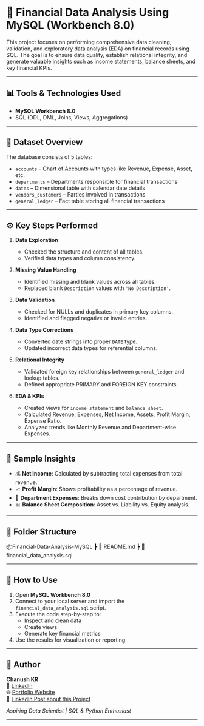 # 🧾 Financial Data Analysis Using MySQL (Workbench 8.0)

This project focuses on performing comprehensive data cleaning, validation, and exploratory data analysis (EDA) on financial records using SQL. The goal is to ensure data quality, establish relational integrity, and generate valuable insights such as income statements, balance sheets, and key financial KPIs.

---

## 📊 Tools & Technologies Used

- **MySQL Workbench 8.0**
- SQL (DDL, DML, Joins, Views, Aggregations)

---

## 📂 Dataset Overview

The database consists of 5 tables:

- `accounts` – Chart of Accounts with types like Revenue, Expense, Asset, etc.
- `departments` – Departments responsible for financial transactions
- `dates` – Dimensional table with calendar date details
- `vendors_customers` – Parties involved in transactions
- `general_ledger` – Fact table storing all financial transactions

---

## ⚙️ Key Steps Performed

1. **Data Exploration**
   - Checked the structure and content of all tables.
   - Verified data types and column consistency.

2. **Missing Value Handling**
   - Identified missing and blank values across all tables.
   - Replaced blank `Description` values with `'No Description'`.

3. **Data Validation**
   - Checked for NULLs and duplicates in primary key columns.
   - Identified and flagged negative or invalid entries.

4. **Data Type Corrections**
   - Converted date strings into proper `DATE` type.
   - Updated incorrect data types for referential columns.

5. **Relational Integrity**
   - Validated foreign key relationships between `general_ledger` and lookup tables.
   - Defined appropriate PRIMARY and FOREIGN KEY constraints.

6. **EDA & KPIs**
   - Created views for `income_statement` and `balance_sheet`.
   - Calculated Revenue, Expenses, Net Income, Assets, Profit Margin, Expense Ratio.
   - Analyzed trends like Monthly Revenue and Department-wise Expenses.

---

## 📌 Sample Insights

- 💰 **Net Income**: Calculated by subtracting total expenses from total revenue.
- 📈 **Profit Margin**: Shows profitability as a percentage of revenue.
- 🏢 **Department Expenses**: Breaks down cost contribution by department.
- 📊 **Balance Sheet Composition**: Asset vs. Liability vs. Equity analysis.

---

## 📁 Folder Structure

📦Financial-Data-Analysis-MySQL
┣ 📄 README.md
┣ 📄 financial_data_analysis.sql


---

## 📎 How to Use

1. Open **MySQL Workbench 8.0**
2. Connect to your local server and import the `financial_data_analysis.sql` script.
3. Execute the code step-by-step to:
   - Inspect and clean data
   - Create views
   - Generate key financial metrics
4. Use the results for visualization or reporting.

---

## 🔗 Author

**Chanush KR**  
🔗 [LinkedIn](https://www.linkedin.com/in/chanush-kr)  
🌐 [Portfolio Website](https://sites.google.com/view/chanushkr/home)  
📌 [LinkedIn Post about this Project](https://www.linkedin.com/posts/chanush-kr_sql-datacleaning-financialanalysis-activity-7354370474748862464--oxt?utm_source=share&utm_medium=member_desktop&rcm=ACoAAD0Tw64BmW6pg1qf8-1ow9qOM-2tCEyFJRw)


_Aspiring Data Scientist | SQL & Python Enthusiast_

---
